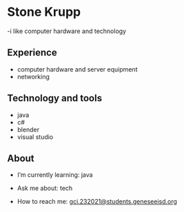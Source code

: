 # Stone Krupp 
-i like computer hardware and technology

## Experience

- computer hardware and server equipment
- networking

## Technology and tools
* java
* c#
* blender
* visual studio
## About
- I’m currently learning: java 

- Ask me about: tech

- How to reach me: gci.232021@students.geneseeisd.org

